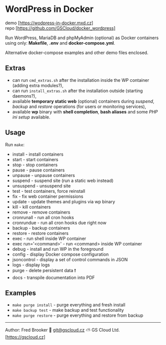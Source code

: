 # WordPress in Docker

demo [https://wodpress-in-docker.mxd.cz]  
repo [https://github.com/GSCloud/docker_wordpress]

Run WordPress, MariaDB and phpMyAdmin (optional) as Docker containers using only: **Makefile**, **.env** and **docker-compose.yml**.

Alternative docker-compose examples and other demo files enclosed.

## Extras

- can run `cmd_extras.sh` after the installation inside the WP container (adding extra modules?),
- can run `install_extras.sh` after the installation outside (starting daemons?),
- available **temporary static web** (optional) containers during *suspend*, *backup* and *restore* operations (for users or monitoring services),
- available **wp** binary with **shell completion**, **bash aliases** and some *PHP ini setup* available.

## Usage

Run `make`:

- install - install containers
- start - start containers
- stop - stop containers
- pause - pause containers
- unpause - unpause containers
- suspend - suspend site (run a static web instead)
- unsuspend - unsuspend site
- test - test containers, force reinstall
- fix - fix web container permissions
- update - update themes and plugins via wp binary
- kill - kill containers
- remove - remove containers
- cronrunall - run all cron hooks
- cronrundue - run all cron hooks due right now
- backup - backup containers
- restore - restore containers
- exec - run shell inside WP container
- exec run='\<command\>' - run \<command\> inside WP container
- debug - install and run WP in the foreground
- config - display Docker compose configuration
- jsoncontrol - display a set of control commands in JSON
- logs - display logs
- purge - delete persistent data ❗️
- docs - transpile documentation into PDF

## Examples

- `make purge install` - purge everything and fresh install
- `make backup test` - make backup and test functionality
- `make purge restore` - purge everything and restore from backup

---

Author: Fred Brooker 💌 <git@gscloud.cz> ⛅️ GS Cloud Ltd. [https://gscloud.cz]
